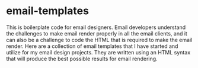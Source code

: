 # email-templates
This is boilerplate code for email designers. Email developers understand the challenges to make email render properly in all the email clients, and it can also be a challenge to code the HTML that is required to make the email render. Here are a collection of email templates that I have started and utilize for my email design projects. They are written using an HTML syntax that will produce the best possible results for email rendering.
